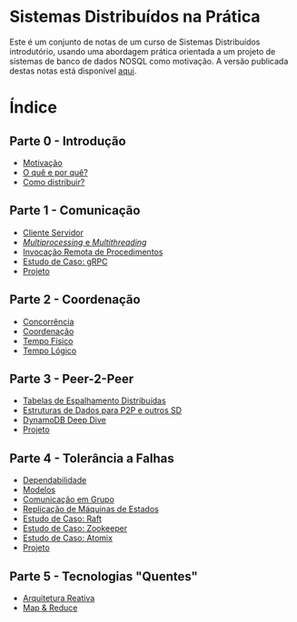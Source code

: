 Sistemas Distribuídos na Prática
======

Este é um conjunto de notas de um curso de Sistemas Distribuídos introdutório, usando uma abordagem prática orientada a um projeto de sistemas de banco de dados NOSQL como motivação. A versão publicada destas notas está disponível [aqui](https://lasarojc.github.io/ds_notes/).

# Índice

## Parte 0 - Introdução

* [Motivação](./intro/motivacao.md)
* [O quê e por quê?](./intro/definicao.md)
* [Como distribuir?](./intro/middleware.md)

## Parte 1 - Comunicação

* [Cliente Servidor](./basics/socket.md)
* [*Multiprocessing* e *Multithreading*](./basics/multiprogramming.md)
* [Invocação Remota de Procedimentos]()
* [Estudo de Caso: gRPC]()
* [Projeto](./projeto/client_server)

## Parte 2 - Coordenação

* [Concorrência](./concorrencia/concorrencia.md)
* [Coordenação](./coordenacao/coordenacao.md)
* [Tempo Físico](./tempo/fisico.md)
* [Tempo Lógico](./tempo/logico.md)

## Parte 3 - Peer-2-Peer

* [Tabelas de Espalhamento Distribuídas](./p2p/dht.md)
* [Estruturas de Dados para P2P e outros SD](./p2p/ed_sd.md)
* [DynamoDB Deep Dive](./p2p/dynamo.md)
* [Projeto](./projeto/p2p.md)

## Parte 4 - Tolerância a Falhas
* [Dependabilidade](./ft/dependabilidade.md)
* [Modelos](./ft/modelos.md)
* [Comunicação em Grupo](./ft/comunicao_grupo.md)
* [Replicação de Máquinas de Estados](./ft/smr.md)
* [Estudo de Caso: Raft](./fr/raft.md)
* [Estudo de Caso: Zookeeper](./ft/zookeeper.md)
* [Estudo de Caso: Atomix](./ft/atomix.md)
* [Projeto](./projeto/replicated.md)

## Parte 5 - Tecnologias "Quentes"

* [Arquitetura Reativa](./reactive.md)
* [Map & Reduce](./mapreduce.md)

